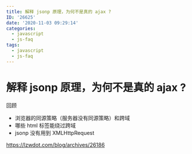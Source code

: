 ```yaml
---
title: 解释 jsonp 原理，为何不是真的 ajax ?
ID: '26625'
date: '2020-11-03 09:29:14'
categories:
  - javascript
  - js-faq
tags:
  - javascript
  - js-faq
---
```


# 解释 jsonp 原理，为何不是真的 ajax ?

回顾

- 浏览器的同源策略（服务器没有同源策略）和跨域
- 哪些 html 标签能绕过跨域
- jsonp 没有用到 XMLHttpRequest

https://lzwdot.com/blog/archives/26186
 
 
 
 
 
 
 
 
 
 
 
 
 
 
 
 
 
 
 
 
 
 
